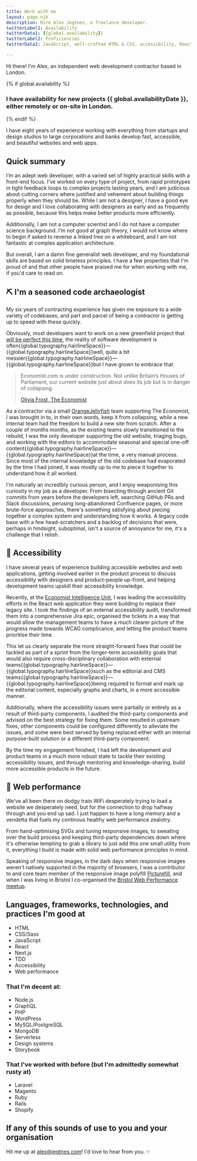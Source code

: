 ```yaml
---
title: Work with me
layout: page.njk
description: Hire Alex Jegtnes, a freelance developer.
twitterLabel1: Availability
twitterData1: {{global.availability}}
twitterLabel2: Proficiencies
twitterData2: JavaScript, well-crafted HTML & CSS, accessibility, React, web performance

---
```


Hi there! I'm Alex, an independent web development contractor based in London. 

{% if global.availability %}
  ### I have availability for new projects {{ global.availabilityDate }}, either remotely or on-site in London.
{% endif %}

I have eight years of experience working with everything from startups and design studios to large corporations and banks develop fast, accessible, and beautiful websites and web apps.

## Quick summary

I’m an adept web developer, with a varied set of highly practical skills with a front-end focus. I’ve worked on every type of project, from rapid prototypes in tight feedback loops to complex projects lasting years, and I am judicious about cutting corners where justified and vehement about building things properly when they should be. While I am not a designer, I have a good eye for design and I love collaborating with designers as early and as frequently as possible, because this helps make better products more efficiently.

Additionally, I am not a computer scientist and I do not have a computer science background. I’m not good at graph theory, I would not know where to begin if asked to reverse a linked tree on a whiteboard, and I am not fantastic at complex application architecture.

But overall, I am a damn fine generalist web developer, and my foundational skills are based on solid timeless principles. I have a few properties that I'm proud of and that other people have praised me for when working with me, if you'd care to read on.

## ⛏️ I'm a seasoned code archaeologist

My six years of contracting experience has given me exposure to a wide variety of codebases, and part and parcel of being a contractor is getting up to speed with these quickly.

Obviously, most developers want to work on a new greenfield project that [will be perfect this time](https://bonkersworld.net/building-software), the reality of software development is often{{global.typography.hairlineSpace}}—{{global.typography.hairlineSpace}}well, quite a bit messier{{global.typography.hairlineSpace}}—{{global.typography.hairlineSpace}}but I have grown to embrace that.

<blockquote>
  <p>Economist.com is under construction. Not unlike Britain’s Houses of Parliament, our current website just about does its job but is in danger of collapsing.</p>

  <a href="https://medium.com/severe-contest/why-were-starting-from-scratch-with-the-economist-s-new-website-62e390e385e6">Olivia Frost, The Economist</a>
</blockquote>

As a contractor via a small [OrangeJellyfish](https://www.orangejellyfish.com/) team supporting The Economist, I was brought in to, in their own words, keep it from collapsing, while a new internal team had the freedom to build a new site from scratch. After a couple of months months, as the existing teams slowly transitioned to the rebuild, I was the only developer supporting the old website, triaging bugs, and working with the editors to accommodate seasonal and special one-off content{{global.typography.hairlineSpace}}—{{global.typography.hairlineSpace}}at the time, a very manual process. Since most of the internal knowledge of the old codebase had evaporated by the time I had joined, it was mostly up to me to piece it together to understand how it all worked.

I'm naturally an incredibly curious person, and I enjoy weaponising this curiosity in my job as a developer. From bisecting through ancient Git commits from years before the developers left, searching GitHub PRs and Slack discussions, perusing long-abandoned Confluence pages, or more brute-force approaches, there's something satisfying about piecing together a complex system and understanding how it works. A legacy code base with a few head-scratchers and a backlog of decisions that were, perhaps in hindsight, suboptimal, isn't a source of annoyance for me, it's a challenge that I relish.

## 🦮 Accessibility 

I have several years of experience building accessible websites and web applications, getting involved earlier in the product process to discuss accessibility with designers and product-people up-front, and helping development teams upskill their accessibility knowledge.

Recently, at the [Economist Intelligence Unit](https://www.eiu.com), I was leading the accessibility efforts in the React web application they were building to replace their legacy site. I took the findings of an external accessibility audit, transformed them into a comprehensive Jira epic, organised the tickets in a way that would allow the management teams to have a much clearer picture of the progress made towards WCAG complicance, and letting the product teams prioritise their time.

This let us clearly separate the more straight-forward fixes that could be tackled as part of a sprint from the longer-term accessibility goals that would also require cross-disciplinary collaboration with external teams{{global.typography.hairlineSpace}}—{{global.typography.hairlineSpace}}such as the editorial and CMS teams{{global.typography.hairlineSpace}}—{{global.typography.hairlineSpace}}being required to format and mark up the editorial content, especially graphs and charts, in a more accessible manner.

Additionally, where the accessibility issues were partially or entirely as a result of third-party components, I audited the third-party components and advised on the best strategy for fixing them. Some resulted in upstream fixes, other components could be configured differently to alleviate the issues, and some were best served by being replaced either with an internal purpose-built solution or a different third-party component.

By the time my engagement finished, I had left the development and product teams in a much more robust state to tackle their existing accessibility issues, and through mentoring and knowledge-sharing, build more accessible products in the future.

## 🚅 Web performance

We’ve all been there on dodgy train WiFi desperately trying to load a website we desperately need, but for the connection to drop halfway through and you end up sad. I just happen to have a long memory and a vendetta that fuels my continous healthy web performance zealotry.

From hand-optimising SVGs and tuning responsive images, to sweating over the build process and keeping third-party dependencies down where it's otherwise tempting to grab a library to just add this one small utility from it, everything I build is made with solid web performance principles in mind.

Speaking of responsive images, in the dark days when responsive images weren't natively supported in the majority of browsers, I was a contributor to and core team member of the responsive image polyfill [Picturefill](http://scottjehl.github.io/picturefill/), and when I was living in Bristol I co-organised the [Bristol Web Performance meetup](https://mobile.twitter.com/bristolwebperf).

## Languages, frameworks, technologies, and practices I'm good at

- HTML
- CSS/Sass
- JavaScript
- React
- Next.js
- TDD
- Accessibility
- Web performance

### That I'm decent at:
- Node.js
- GraphQL
- PHP
- WordPress
- MySQL/PostgreSQL
- MongoDB
- Serverless
- Design systems
- Storybook

### That I've worked with before (but I'm admittedly somewhat rusty at)
- Laravel
- Magento
- Ruby
- Rails
- Shopify

## If any of this sounds of use to you and your organisation

Hit me up at [alex@jegtnes.com](mailto:alex@jegtnes.com?subject=Contracting%20inquiry)! I'd love to hear from you. ✨